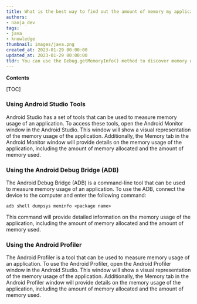 ```yaml
---
title: What is the best way to find out the amount of memory my application is using on an Android device?
authors:
- nanja_dev
tags:
- java
- knowledge
thumbnail: images/java.png
created_at: 2023-01-29 00:00:00
updated_at: 2023-01-29 00:00:00
tldr: You can use the Debug.getMemoryInfo() method to discover memory usage of your application in Android in Java.
---
```


**Contents**

[TOC]

### Using Android Studio Tools
Android Studio has a set of tools that can be used to measure memory usage of an application. To access these tools, open the Android Monitor window in the Android Studio. This window will show a visual representation of the memory usage of the application. Additionally, the Memory tab in the Android Monitor window will provide details on the memory usage of the application, including the amount of memory allocated and the amount of memory used.

### Using the Android Debug Bridge (ADB)
The Android Debug Bridge (ADB) is a command-line tool that can be used to measure memory usage of an application. To use the ADB, connect the device to the computer and enter the following command:

`adb shell dumpsys meminfo <package name>`

This command will provide detailed information on the memory usage of the application, including the amount of memory allocated and the amount of memory used.

### Using the Android Profiler
The Android Profiler is a tool that can be used to measure memory usage of an application. To use the Android Profiler, open the Android Profiler window in the Android Studio. This window will show a visual representation of the memory usage of the application. Additionally, the Memory tab in the Android Profiler window will provide details on the memory usage of the application, including the amount of memory allocated and the amount of memory used.
